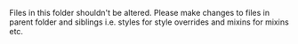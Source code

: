 Files in this folder shouldn't be altered. Please make changes to files in parent folder and siblings i.e. styles for style overrides and mixins for mixins etc.